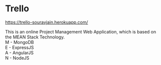 # Trello

https://trello-souravjain.herokuapp.com/

This is an online Project Management Web Application, which is based on the MEAN Stack Technology.  
M - MongoDB  
E - ExpressJS  
A - AngularJS  
N - NodeJS  
